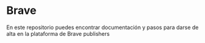 # Brave
En este repositorio puedes encontrar documentación y pasos para darse de alta en la plataforma de Brave publishers 
